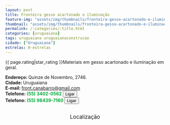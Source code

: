 ```yaml
---
layout: post
title: Fronteira gesso acartonado e iluminação
feature-img: "assets/img/thumbnails/fronteira-gesso-acartonado-e-iluminação.jpg"
thumbnail: "assets/img/thumbnails/fronteira-gesso-acartonado-e-iluminação.jpg"
permalink: /:categories/:title.html
categories: [uruguaiana]
tags: uruguaiana uruguaianaconstrucao
cidade: ["Uruguaiana"]
estrelas: 0-estrelas
---
```

{{ page.rating|star_rating }}Materiais em gesso acartonado e iluminação em geral.<br />
<!-- more -->
<b>Endereço: </b>Quinze de Novembro, 2746.<br />
<b>Cidade: </b>Uruguaiana<br />
<b>E-mail: </b>front.canabarro@gmail.com<br />
<b>Telefone: <span style="color: #00ab3a;">(55) 3402-0562</span> <a href="tel:5534020562"><button class="ligar">Ligar</button></a></b><br />
<b>Telefone: <span style="color: #00ab3a;">(55) 98439-7160</span> <a href="tel:55984397160"><button class="ligar">Ligar</button></a></b><br />
<br />
<style>
      #map {
        height: 400px;
        width: 100%;
       }
    </style>

<div style="font-size: larger; text-align: center;">
Localização</div>
<div id="map">
<script>
      function initMap() {
        var uluru = {lat: -29.7640123, lng: -57.0879206};
        var map = new google.maps.Map(document.getElementById('map'), {
          zoom: 17,
          center: uluru
        });
        var marker = new google.maps.Marker({
          position: uluru,
          map: map
        });
      }
    </script>
    <script async="" defer="" src="https://maps.googleapis.com/maps/api/js?key=AIzaSyDDc8SHLmOesJRaXCW0fZ2ST09W4s0ME5g&amp;callback=initMap">
    </script>
</div>
